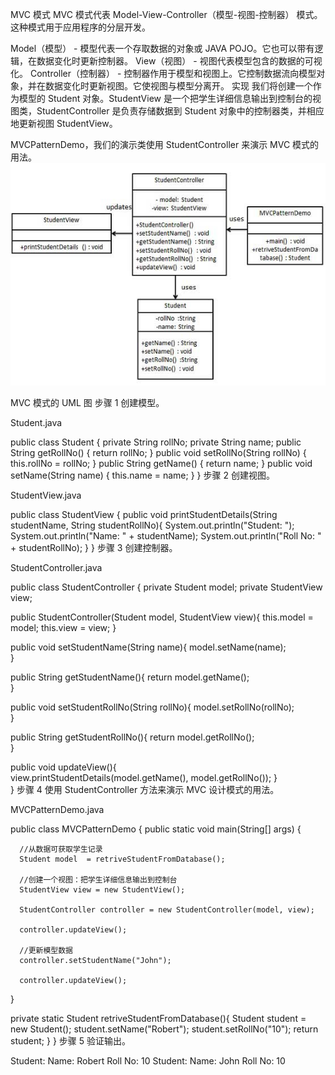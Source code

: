 MVC 模式
MVC 模式代表 Model-View-Controller（模型-视图-控制器） 模式。这种模式用于应用程序的分层开发。

Model（模型） - 模型代表一个存取数据的对象或 JAVA POJO。它也可以带有逻辑，在数据变化时更新控制器。
View（视图） - 视图代表模型包含的数据的可视化。
Controller（控制器） - 控制器作用于模型和视图上。它控制数据流向模型对象，并在数据变化时更新视图。它使视图与模型分离开。
实现
我们将创建一个作为模型的 Student 对象。StudentView 是一个把学生详细信息输出到控制台的视图类，StudentController 是负责存储数据到 Student 对象中的控制器类，并相应地更新视图 StudentView。

MVCPatternDemo，我们的演示类使用 StudentController 来演示 MVC 模式的用法。
![](mvc_pattern_uml_diagram.jpg)


MVC 模式的 UML 图
步骤 1
创建模型。

Student.java

public class Student {
   private String rollNo;
   private String name;
   public String getRollNo() {
      return rollNo;
   }
   public void setRollNo(String rollNo) {
      this.rollNo = rollNo;
   }
   public String getName() {
      return name;
   }
   public void setName(String name) {
      this.name = name;
   }
}
步骤 2
创建视图。

StudentView.java

public class StudentView {
   public void printStudentDetails(String studentName, String studentRollNo){
      System.out.println("Student: ");
      System.out.println("Name: " + studentName);
      System.out.println("Roll No: " + studentRollNo);
   }
}
步骤 3
创建控制器。

StudentController.java

public class StudentController {
   private Student model;
   private StudentView view;

   public StudentController(Student model, StudentView view){
      this.model = model;
      this.view = view;
   }

   public void setStudentName(String name){
      model.setName(name);        
   }

   public String getStudentName(){
      return model.getName();        
   }

   public void setStudentRollNo(String rollNo){
      model.setRollNo(rollNo);        
   }

   public String getStudentRollNo(){
      return model.getRollNo();        
   }

   public void updateView(){                
      view.printStudentDetails(model.getName(), model.getRollNo());
   }    
}
步骤 4
使用 StudentController 方法来演示 MVC 设计模式的用法。

MVCPatternDemo.java

public class MVCPatternDemo {
   public static void main(String[] args) {

      //从数据可获取学生记录
      Student model  = retriveStudentFromDatabase();

      //创建一个视图：把学生详细信息输出到控制台
      StudentView view = new StudentView();

      StudentController controller = new StudentController(model, view);

      controller.updateView();

      //更新模型数据
      controller.setStudentName("John");

      controller.updateView();
   }

   private static Student retriveStudentFromDatabase(){
      Student student = new Student();
      student.setName("Robert");
      student.setRollNo("10");
      return student;
   }
}
步骤 5
验证输出。

Student: 
Name: Robert
Roll No: 10
Student: 
Name: John
Roll No: 10